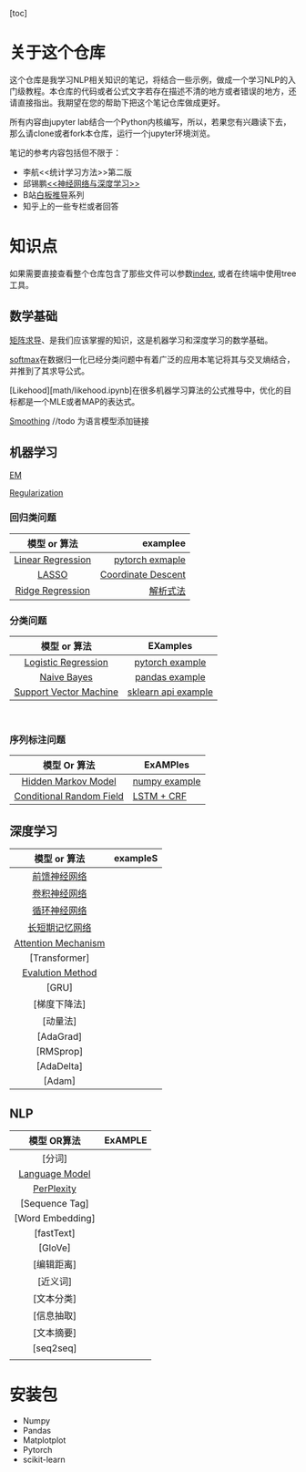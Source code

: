 [toc]

# 关于这个仓库

这个仓库是我学习NLP相关知识的笔记，将结合一些示例，做成一个学习NLP的入门级教程。本仓库的代码或者公式文字若存在描述不清的地方或者错误的地方，还请直接指出。我期望在您的帮助下把这个笔记仓库做成更好。

所有内容由jupyter lab结合一个Python内核编写，所以，若果您有兴趣读下去，那么请clone或者fork本仓库，运行一个jupyter环境浏览。

笔记的参考内容包括但不限于：

- 李航<<统计学习方法>>第二版
- 邱锡鹏[<<神经网络与深度学习>>](https://nndl.github.io/)
- B站[白板推导](https://www.bilibili.com/video/BV1aE411o7qd)系列
- 知乎上的一些专栏或者回答

# 知识点

如果需要直接查看整个仓库包含了那些文件可以参数[index](index), 或者在终端中使用tree工具。

## 数学基础

[矩阵求导](math/derivative.ipynb)、是我们应该掌握的知识，这是机器学习和深度学习的数学基础。

[softmax](math/softmax.ipynb)在数据归一化已经分类问题中有着广泛的应用本笔记将其与交叉熵结合，并推到了其求导公式。

[Likehood][math/likehood.ipynb]在很多机器学习算法的公式推导中，优化的目标都是一个MLE或者MAP的表达式。

[Smoothing](math/smoothing.ipynb)  //todo 为语言模型添加链接

## 机器学习



[EM](ml/em.ipynb)

[Regularization](ml/regularization.ipynb)

### 回归类问题

|                  模型 or 算法                   |                                             examplee |
| :---------------------------------------------: | ---------------------------------------------------: |
| [Linear Regression](ml/linear_regression.ipynb) | [pytorch exmaple](code/ml/1_linear_regression.ipynb) |
|             [LASSO](ml/lasso.ipynb)             |          [Coordinate Descent](code/ml/6_lasso.ipynb) |
|  [Ridge Regression](ml/ridge_regression.ipynb)  |                    [解析式法](code/ml/7_ridge.ipynb) |



### 分类问题

|                    模型 or 算法                     |                        EXamples                         |
| :-------------------------------------------------: | :-----------------------------------------------------: |
| [Logistic Regression](ml/logistic_regression.ipynb) | [pytorch example](code/ml/2_logistic_regression.ipynb/) |
|         [Naive Bayes](ml/naive_bayes.ipynb)         |      [pandas example](code/ml/3_naive_bayes.ipynb)      |
|       [Support Vector Machine](ml/svm.ipynb)        |       [sklearn api example](code/ml/4_svm.ipynb)        |

​				

### 序列标注问题

|               模型 Or 算法               | ExAMPles                                                     |
| :--------------------------------------: | ------------------------------------------------------------ |
|   [Hidden Markov Model](ml/hmm.ipynb)    | [numpy example](code/ml/5_hmm.ipynb)                         |
| [Conditional Random Field](ml/crf.ipynb) | [LSTM + CRF](http://pytorch123.com/FifthSection/Dynamic_Desicion_Bi-LSTM/) |



## 深度学习



|               模型 or 算法                | exampleS |
| :---------------------------------------: | :------: |
|       [前馈神经网络](dl/fnn.ipynb)        |          |
|       [卷积神经网络](dl/cnn.ipynb)        |          |
|       [循环神经网络](dl/rnn.ipynb)        |          |
|      [长短期记忆网络](dl/lstm.ipynb)      |          |
| [Attention Mechanism](dl/attention.ipynb) |          |
|               [Transformer]               |          |
|  [Evalution Method](dl/evalution.ipynb)   |          |
|                   [GRU]                   |          |
|               [梯度下降法]                |          |
|                 [动量法]                  |          |
|                 [AdaGrad]                 |          |
|                 [RMSprop]                 |          |
|                [AdaDelta]                 |          |
|                  [Adam]                   |          |



## NLP

|                模型 OR算法                 | ExAMPLE |
| :----------------------------------------: | :-----: |
|                   [分词]                   |         |
| [Language Model](nlp/language_model.ipynb) |         |
|     [PerPlexity](nlp/perplexity.ipynb)     |         |
|               [Sequence Tag]               |         |
|              [Word Embedding]              |         |
|                 [fastText]                 |         |
|                  [GloVe]                   |         |
|                 [编辑距离]                 |         |
|                  [近义词]                  |         |
|                 [文本分类]                 |         |
|                 [信息抽取]                 |         |
|                 [文本摘要]                 |         |
|                 [seq2seq]                  |         |
|                                            |         |



# 安装包

- Numpy
- Pandas
- Matplotplot
- Pytorch
- scikit-learn